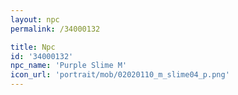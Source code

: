 ```yaml
---
layout: npc
permalink: /34000132

title: Npc
id: '34000132'
npc_name: 'Purple Slime M'
icon_url: 'portrait/mob/02020110_m_slime04_p.png'
---
```

